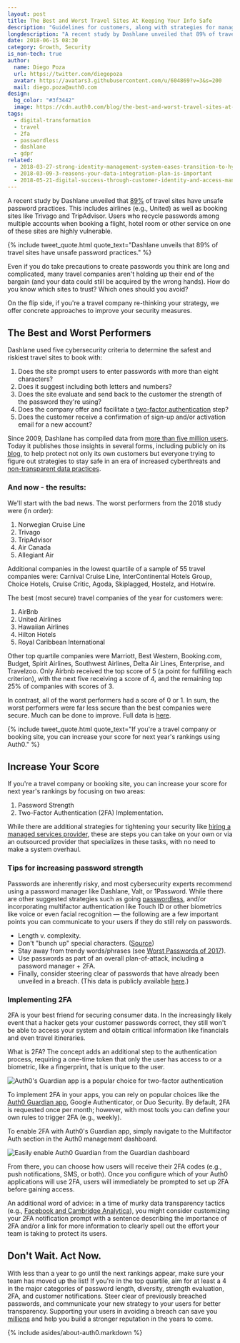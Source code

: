 ```yaml
---
layout: post
title: The Best and Worst Travel Sites At Keeping Your Info Safe
description: "Guidelines for customers, along with strategies for managers at travel companies to increase their security measures."
longdescription: "A recent study by Dashlane unveiled that 89% of travel sites have unsafe password practices. Read guidelines for customers, along with strategies for managers at travel companies to increase their security measures."
date: 2018-06-15 08:30
category: Growth, Security
is_non-tech: true
author:
  name: Diego Poza
  url: https://twitter.com/diegopoza
  avatar: https://avatars3.githubusercontent.com/u/604869?v=3&s=200
  mail: diego.poza@auth0.com
design:
  bg_color: "#3f3442"
  image: https://cdn.auth0.com/blog/the-best-and-worst-travel-sites-at-keeping-your-info-safe/logo.png
tags:
  - digital-transformation
  - travel
  - 2fa
  - passwordless
  - dashlane
  - gdpr
related:
  - 2018-03-27-strong-identity-management-system-eases-transition-to-hybrid-cloud
  - 2018-03-09-3-reasons-your-data-integration-plan-is-important
  - 2018-05-21-digital-success-through-customer-identity-and-access-management
---
```


A recent study by Dashlane unveiled that [89%](https://blog.dashlane.com/travel-password-power-rankings-2018/) of travel sites have unsafe password practices. This includes airlines (e.g., United) as well as booking sites like Trivago and TripAdvisor. Users who recycle passwords among multiple accounts when booking a flight, hotel room or other service on one of these sites are highly vulnerable.

{% include tweet_quote.html quote_text="Dashlane unveils that 89% of travel sites have unsafe password practices." %}

Even if you do take precautions to create passwords you think are long and complicated, many travel companies aren't holding up their end of the bargain (and your data could still be acquired by the wrong hands). How do you know which sites to trust? Which ones should you avoid?

On the flip side, if you're a travel company re-thinking your strategy, we offer concrete approaches to improve your security measures.

## The Best and Worst Performers

Dashlane used five cybersecurity criteria to determine the safest and riskiest travel sites to book with:

1.  Does the site prompt users to enter passwords with more than eight characters?
2.  Does it suggest including both letters and numbers?
3.  Does the site evaluate and send back to the customer the strength of the password they're using?
4.  Does the company offer and facilitate a [two-factor authentication](https://auth0.com/learn/two-factor-authentication/) step?
5.  Does the customer receive a confirmation of sign-up and/or activation email for a new account?

Since 2009, Dashlane has compiled data from [more than five million users](https://techcrunch.com/2016/05/25/password-and-id-startup-dashlane-now-with-5m-users-raises-22-5m-led-by-transunion/). Today it publishes those insights in several forms, including publicly on its [blog](https://blog.dashlane.com/), to help protect not only its own customers but everyone trying to figure out strategies to stay safe in an era of increased cyberthreats and [non-transparent data practices](https://auth0.com/blog/cambridge-analytica-and-facebook/).

### And now - the results:

We'll start with the bad news. The worst performers from the 2018 study were (in order):

1.  Norwegian Cruise Line
2.  Trivago
3.  TripAdvisor
4.  Air Canada
5.  Allegiant Air

Additional companies in the lowest quartile of a sample of 55 travel companies were: Carnival Cruise Line, InterContinental Hotels Group, Choice Hotels, Cruise Critic, Agoda, Skiplagged, Hostelz, and Hotwire.

The best (most secure) travel companies of the year for customers were:

1.  AirBnb
2.  United Airlines
3.  Hawaiian Airlines
4.  Hilton Hotels
5.  Royal Caribbean International

Other top quartile companies were Marriott, Best Western, Booking.com, Budget, Spirit Airlines, Southwest Airlines, Delta Air Lines, Enterprise, and Travelzoo. Only Airbnb received the top score of 5 (a point for fulfilling each criterion), with the next five receiving a score of 4, and the remaining top 25% of companies with scores of 3.

In contrast, all of the worst performers had a score of 0 or 1. In sum, the worst performers were far less secure than the best companies were secure. Much can be done to improve. Full data is [here](https://blog.dashlane.com/travel-password-power-rankings-2018/).

{% include tweet_quote.html quote_text="If you're a travel company or booking site, you can increase your score for next year's rankings using Auth0." %}

## Increase Your Score

If you're a travel company or booking site, you can increase your score for next year's rankings by focusing on two areas:

1.  Password Strength
2.  Two-Factor Authentication (2FA) Implementation.

While there are additional strategies for tightening your security like [hiring a managed services provider](https://auth0.com/blog/what-are-managed-service-providers/), these are steps you can take on your own or via an outsourced provider that specializes in these tasks, with no need to make a system overhaul.

### Tips for increasing password strength

Passwords are inherently risky, and most cybersecurity experts recommend using a password manager like Dashlane, Valt, or 1Password. While there are other suggested strategies such as going [passwordless](https://auth0.com/passwordless), and/or incorporating multifactor authentication like Touch ID or other biometrics like voice or even facial recognition — the following are a few important points you can communicate to your users if they do still rely on passwords.

-   Length v. complexity.
-   Don't "bunch up" special characters. ([Source](https://www.wired.com/2016/05/password-tips-experts/))
-   Stay away from trendy words/phrases (see [Worst Passwords of 2017](https://www.entrepreneur.com/article/306499)).
-   Use passwords as part of an overall plan-of-attack, including a password manager + 2FA.
-   Finally, consider steering clear of passwords that have already been unveiled in a breach. (This data is publicly available [here](https://www.troyhunt.com/introducing-306-million-freely-downloadable-pwned-passwords/).)

### Implementing 2FA

2FA is your best friend for securing consumer data. In the increasingly likely event that a hacker gets your customer passwords correct, they still won't be able to access your system and obtain critical information like financials and even travel itineraries.

What is 2FA? The concept adds an additional step to the authentication process, requiring a one-time token that only the user has access to or a biometric, like a fingerprint, that is unique to the user.

![Auth0's Guardian app is a popular choice for two-factor authentication](https://cdn.auth0.com/blog/the-best-and-worst-travel-sites-at-keeping-your-info-safe/auth0-guardian-is-a-popular-choice-for-2fa.png)

To implement 2FA in your apps, you can rely on popular choices like the [Auth0 Guardian app](https://auth0.com/learn/two-factor-authentication/), Google Authenticator, or Duo Security. By default, 2FA is requested once per month; however, with most tools you can define your own rules to trigger 2FA (e.g., weekly).

To enable 2FA with Auth0's Guardian app, simply navigate to the Multifactor Auth section in the Auth0 management dashboard.

![Easily enable Auth0 Guardian from the Guardian dashboard](https://cdn.auth0.com/blog/the-best-and-worst-travel-sites-at-keeping-your-info-safe/easily-enable-auth0-guardian-from-the-guardian-dashboard.png)

From there, you can choose how users will receive their 2FA codes (e.g., push notifications, SMS, or both). Once you configure which of your Auth0 applications will use 2FA, users will immediately be prompted to set up 2FA before gaining access.

An additional word of advice: in a time of murky data transparency tactics (e.g., [Facebook and Cambridge Analytica](https://auth0.com/blog/cambridge-analytica-and-facebook/)), you might consider customizing your 2FA notification prompt with a sentence describing the importance of 2FA and/or a link for more information to clearly spell out the effort your team is taking to protect its users.

## Don't Wait. Act Now.

With less than a year to go until the next rankings appear, make sure your team has moved up the list! If you're in the top quartile, aim for at least a 4 in the major categories of password length, diversity, strength evaluation, 2FA, and customer notifications. Steer clear of previously breached passwords, and communicate your new strategy to your users for better transparency. Supporting your users in avoiding a breach can save you [millions](https://www.ibm.com/security/data-breach) and help you build a stronger reputation in the years to come.

{% include asides/about-auth0.markdown %}
